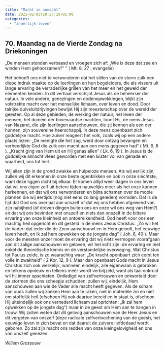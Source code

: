 ```yaml
---
title: "Macht in onmacht"
date: 2022-02-03T20:27:19+01:00
categories: 
  - "innerlijk-leven"
---
```


## 70. Maandag na de Vierde Zondag na Driekoningen

„De mensen stonden verbaasd en vroegen zich af: „Wie is deze dat zee en winden Hem gehoorzamen?” ” ( Mt. 8, 27 ; evangelie)

Het behoeft ons niet te verwonderen dat het stillen van de storm zulk een diepe indruk maakte op de leerlingen en hun begeleiders, die als vissers uit lange ervaring de verraderlijke grillen van het meer en het geweld der elementen kenden. In dit verhaal verschijnt Jesus als de beheerser der natuur. In vele andere, genezingen en dodenopwekkingen, blijkt zijn volstrekte macht over het menselijke lichaam, over leven en dood. Door talrijke duiveluitdrijvingen bewijst Hij zijn meesterschap over de wereld der geesten. Op al deze gebieden, de werking der natuur, het leven der mensen, het domein der bovenaardse machten, toont Hij, de mens Jesus van Nazaret, die zijn leerlingen aanschouwen, die zij kennen als een der hunnen, zijn souvereine heerschappij. In deze mens openbaart zich goddelijke macht. Hoe zuiver reageert het volk, zoals wij op een andere plaats lezen: „De menigte die het zag, werd door ontzag bevangen en verheerlijkte God die zulk een macht aan een mens gegeven had” ( Mt. 9, 8 ). „Kracht ging van Hem uit en Hij genas allen” ( Lk. 6, 19 ). In Jesus is de goddelijke almacht vlees geworden met een luister vol van genade en waarheid, ons tot heil.

Wij allen zijn in de grond zwakke en hulpeloze mensen. Als wij eerlijk zijn, zullen wij dit erkennen in onze beste ogenblikken en ook in onze slechtste, want deze liggen dicht bij elkaar. Er komen altijd weer dagen in ons leven dat wij ons eigen zelf uit betere tijden nauwelijks meer als het onze kunnen herkennen, en dat wij ons verwonderen en bijna schamen over de mooie plannen die wij eertijds (nog niet eens zo lang geleden) vormden. Dat is de tijd dat God ons overlaat aan onszelf of dat wij ons hebben afgewend van zijn nabijheid (of dreven dingen buiten ons en onze wil ons weg van Hem?) en dat wij ons bevinden met onszelf en niets dan onszelf in de bittere ervaring van onze kleinheid en ontoereikendheid. God heeft voor ons een machtig heil opgericht en dit gesteld in de mens Jesus Christus. „Zó wil het de Vader: dat ieder die de Zoon aanschouwt en in Hem gelooft, het eeuwige leven heeft, en Ik zal hem opwekken op de jongste dag” ( Joh. 6, 40 ). Maar voor de meesten onzer moet de ervaring dat wij niets vermogen voorafgaan aan dit zalige aanschouwen en geloven, wil het echt zijn: de ervaring en niet enkel de theoretische kennis en de verstandelijke overweging. Wat Christus tot Paulus zeide, is zo waarachtig waar: „De kracht openbaart zich eerst ten volle in zwakheid” ( 2 Kor. 12, 9 ). Maar dan openbaart Gods macht in Jesus Christus zich ook werkelijk, wanneer, eindelijk, alle eigenwaan is gebroken en telkens opnieuw en telkens méér wordt verbrijzeld, want als taai onkruid wil hij immer opschieten. Ontledigd van zelfvertrouwen en ontworteld door de stormen die ons scheepje schudden, zullen wij, eindelijk, Hem aanschouwen aan wie de Vader alle macht heeft gegeven. Als de schare van ouds zullen wij zoeken Hem aan te raken, niet in materiële zin en niet om stoffelijk heil (ofschoon Hij ook daartoe bereid en in staat is, ofschoon Hij uiteindelijk ook ons vernederd lichaam zal oprichten: „Ik zal hem opwekken op de jongste dag”) maar in de geest om Hem aan te hangen in trouw. Wij zullen weten dat dit gelovig aanschouwen van de Heer Jesus en dit vergeten van onszelf (deze radicale zelfverloochening van de geest), het eeuwige leven in zich bevat en dat daaruit de zuivere liefdedaad wordt geboren. Zo zal zijn macht ons redden van onze kleingelovigheid en ons van onszelf genezen.

_Willem Grossouw_
